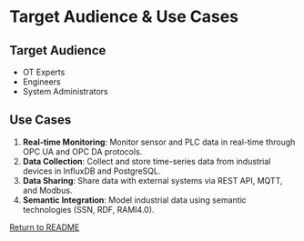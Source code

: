 ﻿# Target Audience & Use Cases

## Target Audience
- OT Experts
- Engineers
- System Administrators

## Use Cases
1. **Real-time Monitoring**: Monitor sensor and PLC data in real-time through OPC UA and OPC DA protocols.
2. **Data Collection**: Collect and store time-series data from industrial devices in InfluxDB and PostgreSQL.
3. **Data Sharing**: Share data with external systems via REST API, MQTT, and Modbus.
4. **Semantic Integration**: Model industrial data using semantic technologies (SSN, RDF, RAMI4.0).

[Return to README](../README.md)

